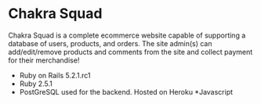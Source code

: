 # Chakra Squad

Chakra Squad is a complete ecommerce website capable of supporting a database of users, products, and orders. The site admin(s) can add/edit/remove products and comments from the site and collect payment for their merchandise!

* Ruby on Rails 5.2.1.rc1
* Ruby 2.5.1
* PostGreSQL used for the backend. Hosted on Heroku
*Javascript
